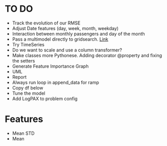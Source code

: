 # TO DO

- Track the evolution of our RMSE
- Adjust Date features (day, week, month, weekday)
- Interaction between monthly passengers and day of the month
- Pass a multimodel directly to gridsearch. [Link](https://scikit-learn.org/stable/modules/generated/sklearn.model_selection.GridSearchCV.html)
- Try TimeSeries
- Do we want to scale and use a column transformer?
- Make classes more Pythonese. Adding decorator @property and fixing the setters
- Generate Feature Importance Graph
- UML
- Report    
- Always run loop in append_data for ramp
- Copy df below
- Tune the model
- Add LogPAX to problem config

# Features

- Mean STD
- Mean